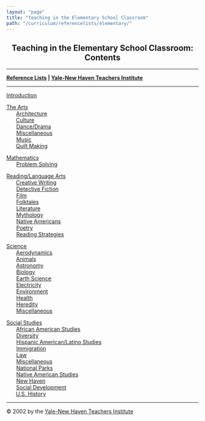```yaml
---
layout: "page"
title: "Teaching in the Elementary School Classroom"
path: "/curriculum/referencelists/elementary/"
---
```

<main>
<title>Teaching in the Elementary School Classroom</title>
<meta content="" name="ynhtindex"/>
<center><a name="top"></a><b><h2>Teaching in the Elementary School Classroom: Contents</h2></b>
<hr/>
</center><b><a href="/curriculum/">Reference Lists</a>
| <a href="/">Yale-New Haven Teachers Institute</a></b>
<hr width="100%"/>
<p><a href="/curriculum/referencelists/elementary/EIntroduction.html">Introduction</a>
</p>
<p><a href="/curriculum/referencelists/elementary/arts.html">The Arts</a>
<br/><font color="#FFFFFF" style="visibility:hidden;">____</font><nobr><a href="/curriculum/referencelists/elementary/arts.html#a">Architecture</a></nobr>
<br/><font color="#FFFFFF" style="visibility:hidden;">____</font><nobr><a href="/curriculum/referencelists/elementary/arts.html#b">Culture</a></nobr>
<br/><font color="#FFFFFF" style="visibility:hidden;">____</font><nobr><a href="/curriculum/referencelists/elementary/arts.html#c">Dance/Drama</a></nobr>
<br/><font color="#FFFFFF" style="visibility:hidden;">____</font><nobr><a href="/curriculum/referencelists/elementary/arts.html#d">Miscellaneous</a></nobr>
<br/><font color="#FFFFFF" style="visibility:hidden;">____</font><nobr><a href="/curriculum/referencelists/elementary/arts.html#e">Music</a></nobr>
<br/><font color="#FFFFFF" style="visibility:hidden;">____</font><nobr><a href="/curriculum/referencelists/elementary/arts.html#f">Quilt Making</a></nobr>
</p>
<p><a href="/curriculum/referencelists/elementary/Mathematics.html">Mathematics</a>
<br/><font color="#FFFFFF" style="visibility:hidden;">____</font><nobr><a href="/curriculum/referencelists/elementary/Mathematics.html#a">Problem Solving</a></nobr>
</p>
<p><a href="/curriculum/referencelists/elementary/reading.html">Reading/Language Arts</a>
<br/><font color="#FFFFFF" style="visibility:hidden;">____</font><nobr><a href="/curriculum/referencelists/elementary/reading.html#a">Creative Writing</a></nobr>
<br/><font color="#FFFFFF" style="visibility:hidden;">____</font><nobr><a href="/curriculum/referencelists/elementary/reading.html#b">Detective Fiction</a></nobr>
<br/><font color="#FFFFFF" style="visibility:hidden;">____</font><nobr><a href="/curriculum/referencelists/elementary/reading.html#c">Film</a></nobr>
<br/><font color="#FFFFFF" style="visibility:hidden;">____</font><nobr><a href="/curriculum/referencelists/elementary/reading.html#d">Folktales</a></nobr>
<br/><font color="#FFFFFF" style="visibility:hidden;">____</font><nobr><a href="/curriculum/referencelists/elementary/reading.html#e">Literature</a></nobr>
<br/><font color="#FFFFFF" style="visibility:hidden;">____</font><nobr><a href="/curriculum/referencelists/elementary/reading.html#f">Mythology</a></nobr>
<br/><font color="#FFFFFF" style="visibility:hidden;">____</font><nobr><a href="/curriculum/referencelists/elementary/reading.html#g">Native Americans</a></nobr>
<br/><font color="#FFFFFF" style="visibility:hidden;">____</font><nobr><a href="/curriculum/referencelists/elementary/reading.html#h">Poetry</a></nobr>
<br/><font color="#FFFFFF" style="visibility:hidden;">____</font><nobr><a href="/curriculum/referencelists/elementary/reading.html#i">Reading Strategies</a></nobr>
</p>
<p><a href="/curriculum/referencelists/elementary/EScience.html">Science</a>
<br/><font color="#FFFFFF" style="visibility:hidden;">____</font><nobr><a href="/curriculum/referencelists/elementary/EScience.html#a">Aerodynamics</a></nobr>
<br/><font color="#FFFFFF" style="visibility:hidden;">____</font><nobr><a href="/curriculum/referencelists/elementary/EScience.html#b">Animals</a></nobr>
<br/><font color="#FFFFFF" style="visibility:hidden;">____</font><nobr><a href="/curriculum/referencelists/elementary/EScience.html#c">Astronomy</a></nobr>
<br/><font color="#FFFFFF" style="visibility:hidden;">____</font><nobr><a href="/curriculum/referencelists/elementary/EScience.html#d">Biology</a></nobr>
<br/><font color="#FFFFFF" style="visibility:hidden;">____</font><nobr><a href="/curriculum/referencelists/elementary/EScience.html#e">Earth Science</a></nobr>
<br/><font color="#FFFFFF" style="visibility:hidden;">____</font><nobr><a href="/curriculum/referencelists/elementary/EScience.html#f">Electricity</a></nobr>
<br/><font color="#FFFFFF" style="visibility:hidden;">____</font><nobr><a href="/curriculum/referencelists/elementary/EScience.html#g">Environment</a></nobr>
<br/><font color="#FFFFFF" style="visibility:hidden;">____</font><nobr><a href="/curriculum/referencelists/elementary/EScience.html#h">Health</a></nobr>
<br/><font color="#FFFFFF" style="visibility:hidden;">____</font><nobr><a href="/curriculum/referencelists/elementary/EScience.html#i">Heredity</a></nobr>
<br/><font color="#FFFFFF" style="visibility:hidden;">____</font><nobr><a href="/curriculum/referencelists/elementary/EScience.html#j">Miscellaneous</a></nobr>
</p>
<p><a href="/curriculum/referencelists/elementary/SocialStudies.html">Social Studies</a>
<br/><font color="#FFFFFF" style="visibility:hidden;">____</font><nobr><a href="/curriculum/referencelists/elementary/SocialStudies.html#a">African American Studies</a></nobr>
<br/><font color="#FFFFFF" style="visibility:hidden;">____</font><nobr><a href="/curriculum/referencelists/elementary/SocialStudies.html#b">Diversity</a></nobr>
<br/><font color="#FFFFFF" style="visibility:hidden;">____</font><nobr><a href="/curriculum/referencelists/elementary/SocialStudies.html#c">Hispanic American/Latino Studies</a></nobr>
<br/><font color="#FFFFFF" style="visibility:hidden;">____</font><nobr><a href="/curriculum/referencelists/elementary/SocialStudies.html#d">Immigration</a></nobr>
<br/><font color="#FFFFFF" style="visibility:hidden;">____</font><nobr><a href="/curriculum/referencelists/elementary/SocialStudies.html#e">Law</a></nobr>
<br/><font color="#FFFFFF" style="visibility:hidden;">____</font><nobr><a href="/curriculum/referencelists/elementary/SocialStudies.html#f">Miscellaneous</a></nobr>
<br/><font color="#FFFFFF" style="visibility:hidden;">____</font><nobr><a href="/curriculum/referencelists/elementary/SocialStudies.html#g">National Parks</a></nobr>
<br/><font color="#FFFFFF" style="visibility:hidden;">____</font><nobr><a href="/curriculum/referencelists/elementary/SocialStudies.html#h">Native American Studies</a></nobr>
<br/><font color="#FFFFFF" style="visibility:hidden;">____</font><nobr><a href="/curriculum/referencelists/elementary/SocialStudies.html#i">New Haven</a></nobr>
<br/><font color="#FFFFFF" style="visibility:hidden;">____</font><nobr><a href="/curriculum/referencelists/elementary/SocialStudies.html#j">Social Development</a></nobr>
<br/><font color="#FFFFFF" style="visibility:hidden;">____</font><nobr><a href="/curriculum/referencelists/elementary/SocialStudies.html#k">U.S. History</a></nobr>
</p>
<hr/>
© 2002 by the <a href="/">Yale-New Haven Teachers Institute</a>
</main>
